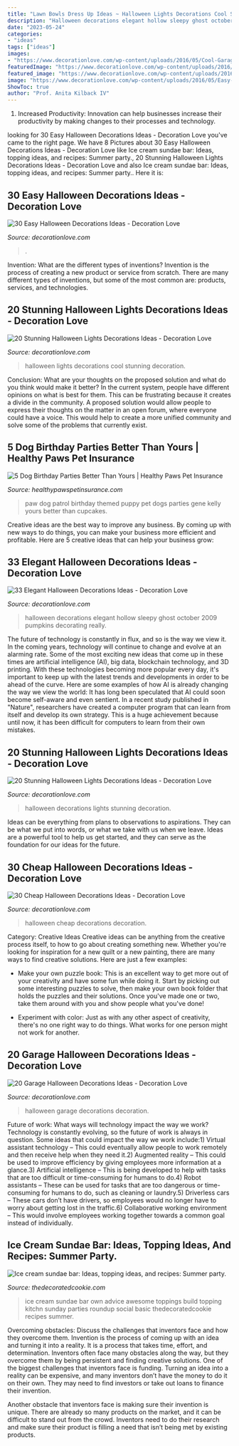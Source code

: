 ```yaml
---
title: "Lawn Bowls Dress Up Ideas ~ Halloween Lights Decorations Cool Stunning Decoration"
description: "Halloween decorations elegant hollow sleepy ghost october 2009 pumpkins decorating really"
date: "2023-05-24"
categories:
- "ideas"
tags: ["ideas"]
images:
- "https://www.decorationlove.com/wp-content/uploads/2016/05/Cool-Garage-Halloween-Decorations.jpg"
featuredImage: "https://www.decorationlove.com/wp-content/uploads/2016/05/Easy-crafts-Halloween-decoration.jpg"
featured_image: "https://www.decorationlove.com/wp-content/uploads/2016/05/Easy-crafts-Halloween-decoration.jpg"
image: "https://www.decorationlove.com/wp-content/uploads/2016/05/Easy-crafts-Halloween-decoration.jpg"
ShowToc: true
author: "Prof. Anita Kilback IV"
---
```



1. Increased Productivity: Innovation can help businesses increase their productivity by making changes to their processes and technology.

	

		
looking for 30 Easy Halloween Decorations Ideas - Decoration Love you've came to the right page. We have 8 Pictures about 30 Easy Halloween Decorations Ideas - Decoration Love like Ice cream sundae bar: Ideas, topping ideas, and recipes: Summer party., 20 Stunning Halloween Lights Decorations Ideas - Decoration Love and also Ice cream sundae bar: Ideas, topping ideas, and recipes: Summer party.. Here it is:
		
    
## 30 Easy Halloween Decorations Ideas - Decoration Love

<img loading=lazy src="https://www.decorationlove.com/wp-content/uploads/2016/05/Easy-crafts-Halloween-decoration.jpg" onerror="this.onerror=null;this.src='https://tse2.mm.bing.net/th?id=OIP.SDIPcFiR_rRxuNqV4gztyQHaKz&amp;pid=15.1';" alt="30 Easy Halloween Decorations Ideas - Decoration Love">

_Source: decorationlove.com_

>. 

	

Invention: What are the different types of inventions?
Invention is the process of creating a new product or service from scratch. There are many different types of inventions, but some of the most common are: products, services, and technologies.

    
## 20 Stunning Halloween Lights Decorations Ideas - Decoration Love

<img loading=lazy src="http://www.decorationlove.com/wp-content/uploads/2016/05/Cool-Halloween-Lights-Decorations.jpg" onerror="this.onerror=null;this.src='https://tse1.mm.bing.net/th?id=OIP.8q1kO9wirzZV2dAfADNk3wHaLQ&amp;pid=15.1';" alt="20 Stunning Halloween Lights Decorations Ideas - Decoration Love">

_Source: decorationlove.com_

>halloween lights decorations cool stunning decoration. 

	

Conclusion: What are your thoughts on the proposed solution and what do you think would make it better?
In the current system, people have different opinions on what is best for them. This can be frustrating because it creates a divide in the community. A proposed solution would allow people to express their thoughts on the matter in an open forum, where everyone could have a voice. This would help to create a more unified community and solve some of the problems that currently exist.

    
## 5 Dog Birthday Parties Better Than Yours | Healthy Paws Pet Insurance

<img loading=lazy src="https://www.healthypawspetinsurance.com/blog/wp-content/uploads/dog_birthday_party1-768x1024.jpg" onerror="this.onerror=null;this.src='https://tse4.mm.bing.net/th?id=OIP.WNQlAeJ5zOmGbBR9pH4FhQHaJ4&amp;pid=15.1';" alt="5 Dog Birthday Parties Better Than Yours | Healthy Paws Pet Insurance">

_Source: healthypawspetinsurance.com_

>paw dog patrol birthday themed puppy pet dogs parties gene kelly yours better than cupcakes. 

	

Creative ideas are the best way to improve any business. By coming up with new ways to do things, you can make your business more efficient and profitable. Here are 5 creative ideas that can help your business grow: 

    
## 33 Elegant Halloween Decorations Ideas - Decoration Love

<img loading=lazy src="http://www.decorationlove.com/wp-content/uploads/2016/05/Black-Tall-Ghost-Elegant-Halloween-Decorations.jpg" onerror="this.onerror=null;this.src='https://tse1.mm.bing.net/th?id=OIP.9gVVgzPbN3PDAgll2VB5OQHaJ4&amp;pid=15.1';" alt="33 Elegant Halloween Decorations Ideas - Decoration Love">

_Source: decorationlove.com_

>halloween decorations elegant hollow sleepy ghost october 2009 pumpkins decorating really. 

	

The future of technology is constantly in flux, and so is the way we view it.
In the coming years, technology will continue to change and evolve at an alarming rate. Some of the most exciting new ideas that come up in these times are artificial intelligence (AI), big data, blockchain technology, and 3D printing. With these technologies becoming more popular every day, it's important to keep up with the latest trends and developments in order to be ahead of the curve. Here are some examples of how AI is already changing the way we view the world: 
It has long been speculated that AI could soon become self-aware and even sentient. In a recent study published in "Nature", researchers have created a computer program that can learn from itself and develop its own strategy. This is a huge achievement because until now, it has been difficult for computers to learn from their own mistakes.

    
## 20 Stunning Halloween Lights Decorations Ideas - Decoration Love

<img loading=lazy src="http://decorationlove.com/wp-content/uploads/2016/05/Great-Halloween-Lights-Decorations.jpg" onerror="this.onerror=null;this.src='https://tse4.mm.bing.net/th?id=OIP.oPcEgEEufmVPlwxWKomthQHaJ4&amp;pid=15.1';" alt="20 Stunning Halloween Lights Decorations Ideas - Decoration Love">

_Source: decorationlove.com_

>halloween decorations lights stunning decoration. 

	

Ideas can be everything from plans to observations to aspirations. They can be what we put into words, or what we take with us when we leave. Ideas are a powerful tool to help us get started, and they can serve as the foundation for our ideas for the future.

    
## 30 Cheap Halloween Decorations Ideas - Decoration Love

<img loading=lazy src="http://www.decorationlove.com/wp-content/uploads/2016/05/Cheap-Halloween-Decorations-Ghost.jpg" onerror="this.onerror=null;this.src='https://tse2.mm.bing.net/th?id=OIP._A8kQ9-y5SdCRHSOvSJCCwHaLH&amp;pid=15.1';" alt="30 Cheap Halloween Decorations Ideas - Decoration Love">

_Source: decorationlove.com_

>halloween cheap decorations decoration. 

	

Category: Creative Ideas
Creative ideas can be anything from the creative process itself, to how to go about creating something new. Whether you're looking for inspiration for a new quilt or a new painting, there are many ways to find creative solutions. Here are just a few examples: 
- Make your own puzzle book: This is an excellent way to get more out of your creativity and have some fun while doing it. Start by picking out some interesting puzzles to solve, then make your own book folder that holds the puzzles and their solutions. Once you've made one or two, take them around with you and show people what you've done! 

- Experiment with color: Just as with any other aspect of creativity, there's no one right way to do things. What works for one person might not work for another.

    
## 20 Garage Halloween Decorations Ideas - Decoration Love

<img loading=lazy src="https://www.decorationlove.com/wp-content/uploads/2016/05/Cool-Garage-Halloween-Decorations.jpg" onerror="this.onerror=null;this.src='https://tse2.mm.bing.net/th?id=OIP.DwiTwqbNlvbYiMJPdbSlqQHaJ4&amp;pid=15.1';" alt="20 Garage Halloween Decorations Ideas - Decoration Love">

_Source: decorationlove.com_

>halloween garage decorations decoration. 

	

Future of work: What ways will technology impact the way we work?
Technology is constantly evolving, so the future of work is always in question. Some ideas that could impact the way we work include:1) Virtual assistant technology – This could eventually allow people to work remotely and then receive help when they need it.2) Augmented reality – This could be used to improve efficiency by giving employees more information at a glance.3) Artificial intelligence – This is being developed to help with tasks that are too difficult or time-consuming for humans to do.4) Robot assistants – These can be used for tasks that are too dangerous or time- consuming for humans to do, such as cleaning or laundry.5) Driverless cars – These cars don’t have drivers, so employees would no longer have to worry about getting lost in the traffic.6) Collaborative working environment – This would involve employees working together towards a common goal instead of individually.

    
## Ice Cream Sundae Bar: Ideas, Topping Ideas, And Recipes: Summer Party.

<img loading=lazy src="https://thedecoratedcookie.com/wp-content/uploads/2016/06/ice-cream1.jpg" onerror="this.onerror=null;this.src='https://tse1.mm.bing.net/th?id=OIP.O_LYaCMlKsTS9msvUs5pOAHaKu&amp;pid=15.1';" alt="Ice cream sundae bar: Ideas, topping ideas, and recipes: Summer party.">

_Source: thedecoratedcookie.com_

>ice cream sundae bar own advice awesome toppings build topping kitchn sunday parties roundup social basic thedecoratedcookie recipes summer. 

	

Overcoming obstacles: Discuss the challenges that inventors face and how they overcome them.
Invention is the process of coming up with an idea and turning it into a reality. It is a process that takes time, effort, and determination. Inventors often face many obstacles along the way, but they overcome them by being persistent and finding creative solutions.
One of the biggest challenges that inventors face is funding. Turning an idea into a reality can be expensive, and many inventors don’t have the money to do it on their own. They may need to find investors or take out loans to finance their invention.

Another obstacle that inventors face is making sure their invention is unique. There are already so many products on the market, and it can be difficult to stand out from the crowd. Inventors need to do their research and make sure their product is filling a need that isn’t being met by existing products.

